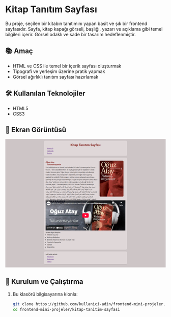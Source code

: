 # Kitap Tanıtım Sayfası 

Bu proje, seçilen bir kitabın tanıtımını yapan basit ve şık bir frontend sayfasıdır. Sayfa, kitap kapağı görseli, başlığı, yazarı ve açıklama gibi temel bilgileri içerir. Görsel odaklı ve sade bir tasarım hedeflenmiştir.

## 📚 Amaç

- HTML ve CSS ile temel bir içerik sayfası oluşturmak
- Tipografi ve yerleşim üzerine pratik yapmak
- Görsel ağırlıklı tanıtım sayfası hazırlamak

## 🛠️ Kullanılan Teknolojiler

- HTML5
- CSS3

## 📸 Ekran Görüntüsü

![Kitap Tanıtım Sayfası](./assets/kitap-sayfasi-resim.png)

## 🔧 Kurulum ve Çalıştırma

1. Bu klasörü bilgisayarına klonla:
   ```bash
   git clone https://github.com/kullanici-adin/frontend-mini-projeler.git
   cd frontend-mini-projeler/kitap-tanitim-sayfasi
